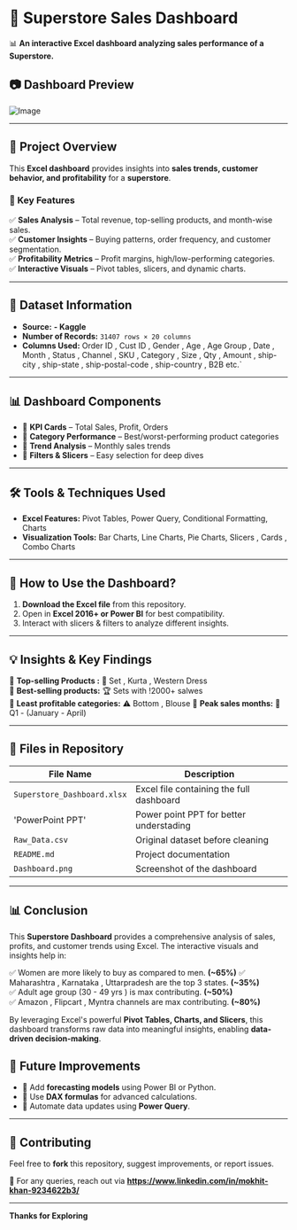 # 🛒 Superstore Sales Dashboard
📊 **An interactive Excel dashboard analyzing sales performance of a Superstore.**  

## 📷 Dashboard Preview
![Image](https://github.com/user-attachments/assets/ecf97f20-ded8-45b8-9158-29ebdf9ef052)

---

## 📌 Project Overview  
This **Excel dashboard** provides insights into **sales trends, customer behavior, and profitability** for a **superstore**.  

### 🎯 Key Features  
✅ **Sales Analysis** – Total revenue, top-selling products, and month-wise sales.  
✅ **Customer Insights** – Buying patterns, order frequency, and customer segmentation.  
✅ **Profitability Metrics** – Profit margins, high/low-performing categories.  
✅ **Interactive Visuals** – Pivot tables, slicers, and dynamic charts.  

---

## 📂 Dataset Information  
- **Source:** **- Kaggle** 
- **Number of Records:** `31407 rows × 20 columns`  
- **Columns Used:** Order ID , Cust ID , Gender , Age ,	Age Group , Date , Month , Status , Channel , SKU	, Category , Size , Qty , Amount , ship-city , ship-state , ship-postal-code , ship-country , B2B etc.`  

---

## 📊 Dashboard Components  
- 🔹 **KPI Cards** – Total Sales, Profit, Orders  
- 🔹 **Category Performance** – Best/worst-performing product categories  
- 🔹 **Trend Analysis** – Monthly  sales trends  
- 🔹 **Filters & Slicers** – Easy selection for deep dives  

---

## 🛠 Tools & Techniques Used  
- **Excel Features:** Pivot Tables, Power Query, Conditional Formatting, Charts  
- **Visualization Tools:** Bar Charts, Line Charts, Pie Charts, Slicers , Cards , Combo Charts   

---

## 🚀 How to Use the Dashboard?  
1. **Download the Excel file** from this repository.  
2. Open in **Excel 2016+ or Power BI** for best compatibility.  
3. Interact with slicers & filters to analyze different insights.  

---

## 💡 Insights & Key Findings  
📌 **Top-selling Products :** 📍 Set , Kurta , Western Dress   
📌 **Best-selling products:** 🏆 Sets with !2000+ salwes  
📌 **Least profitable categories:** ⚠️ Bottom , Blouse 
📌 **Peak sales months:** 📆 Q1 - (January - April)

---

## 📁 Files in Repository  
| File Name                 | Description                                |
|---------------------------|--------------------------------------------|
| `Superstore_Dashboard.xlsx` | Excel file containing the full dashboard |
| 'PowerPoint PPT'           | Power point PPT for better understading  |
| `Raw_Data.csv`            | Original dataset before cleaning          |
| `README.md`               | Project documentation                     |
| `Dashboard.png`           | Screenshot of the dashboard               |

---
## 📊 Conclusion  

This **Superstore Dashboard** provides a comprehensive analysis of sales, profits, and customer trends using Excel. The interactive visuals and insights help in:  

✅ Women are more likely to buy as compared to men. **(~65%)**
✅ Maharashtra , Karnataka , Uttarpradesh are the top 3 states. **(~35%)**  
✅ Adult age group (30 - 49 yrs ) is max contributing. **(~50%)**  
✅ Amazon , Flipcart , Myntra channels are max contributing. **(~80%)**

By leveraging Excel's powerful **Pivot Tables, Charts, and Slicers**, this dashboard transforms raw data into meaningful insights, enabling **data-driven decision-making**.  

## 📢 Future Improvements  
- 🔹 Add **forecasting models** using Power BI or Python.  
- 🔹 Use **DAX formulas** for advanced calculations.  
- 🔹 Automate data updates using **Power Query**.  

---

## 🤝 Contributing  
Feel free to **fork** this repository, suggest improvements, or report issues.  

📩 For any queries, reach out via **https://www.linkedin.com/in/mokhit-khan-9234622b3/** 

---

**Thanks for Exploring**
